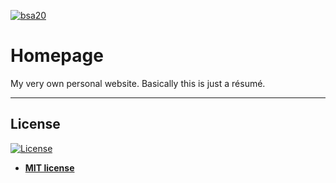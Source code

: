 <a href="https://binary-studio.com/academy/"><img src="https://study.binary-studio.com/favicon.ico" title="bsa20" alt="bsa20"></a>

# Homepage

My very own personal website. Basically this is just a résumé.

---

## License

[![License](http://img.shields.io/:license-mit-blue.svg?style=flat-square)](http://badges.mit-license.org)

- **[MIT license](http://opensource.org/licenses/mit-license.php)**